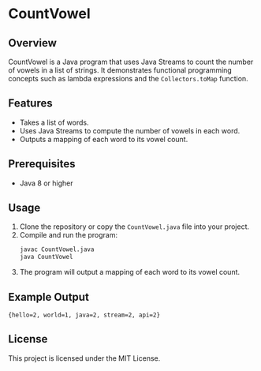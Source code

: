 # CountVowel

## Overview
CountVowel is a Java program that uses Java Streams to count the number of vowels in a list of strings. It demonstrates functional programming concepts such as lambda expressions and the `Collectors.toMap` function.

## Features
- Takes a list of words.
- Uses Java Streams to compute the number of vowels in each word.
- Outputs a mapping of each word to its vowel count.

## Prerequisites
- Java 8 or higher

## Usage
1. Clone the repository or copy the `CountVowel.java` file into your project.
2. Compile and run the program:
   ```sh
   javac CountVowel.java
   java CountVowel
   ```
3. The program will output a mapping of each word to its vowel count.

## Example Output
```
{hello=2, world=1, java=2, stream=2, api=2}
```

## License
This project is licensed under the MIT License.


